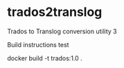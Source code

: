 # trados2translog

Trados to Translog conversion utility 3

Build instructions test

docker build -t trados:1.0 .

